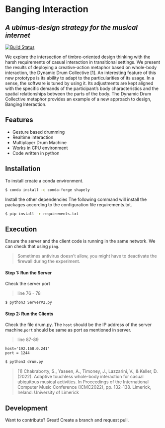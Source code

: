 # Banging Interaction
## _A ubimus-design strategy for the musical internet_

[![Build Status](https://travis-ci.org/joemccann/dillinger.svg?branch=master)](https://travis-ci.org/joemccann/dillinger)

We explore the intersection of timbre-oriented design thinking with the harsh requirements of
casual interaction in transitional settings. We present the results of deploying a creative-action
metaphor based on whole-body interaction, the Dynamic Drum Collective [1]. An interesting feature of this new prototype is its ability to adapt to the particularities of
its usage. In a sense, the software is tuned by using it. Its adjustments are kept aligned with the
specific demands of the participant’s body characteristics and the spatial relationships between
the parts of the body. The Dynamic Drum Collective metaphor provides an example of a new
approach to design, Banging Interaction.


## Features

- Gesture based drumming
- Realtime interaction
- Multiplayer Drum Machine
- Works in CPU environment
- Code written in python

## Installation
To install create a conda environment. 
```sh
$ conda install -c conda-forge shapely
```
 
Install the other dependencies 
The following command will install the packages according to the configuration file requirements.txt.

```sh
$ pip install -r requirements.txt
```
## Execution
Ensure the server and the client code is running in the same network. We can check that using `ping`.
>  Sometimes antivirus doesn't allow, you might have to deactivate the firewall during the experiment.

#### Step 1: Run the Server
Check the server port 
> line 76 - 78
```sh
$ python3 ServerV2.py
```
#### Step 2: Run the Clients
Check the file drum.py. The `host` should be the IP address of the server machine.`port` should be same as port as mentioned in server. 
> line 87-89
```
host='192.168.0.241'
port = 1244
```
```sh
$ python3 drum.py
```

> [1] Chakraborty, S., Yaseen, A., Timoney, J., Lazzarini, V., & Keller, D. (2022). Adaptive touchless
whole-body interaction for casual ubiquitous musical activities. In Proceedings of the
International Computer Music Conference (ICMC2022), pp. 132–138. Limerick, Ireland:
University of Limerick
## Development

Want to contribute? Great! Create a branch and request pull.
